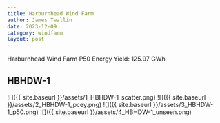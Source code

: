 ```yaml
---
title: Harburnhead Wind Farm
author: James Twallin
date: 2023-12-09
category: windfarm
layout: post
---
```

Harburnhead Wind Farm P50 Energy Yield: 125.97 GWh

HBHDW-1
-------------
![]({{ site.baseurl }}/assets/1_HBHDW-1_scatter.png)
![]({{ site.baseurl }}/assets/2_HBHDW-1_pcey.png)
![]({{ site.baseurl }}/assets/3_HBHDW-1_p50.png)
![]({{ site.baseurl }}/assets/4_HBHDW-1_unseen.png)

